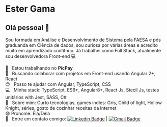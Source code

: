 # Ester Gama

## Olá pessoal 👋
Sou formada em Análise e Desenvolvimento de Sistema pela FAESA e pós graduanda em Ciência de dados, sou curiosa por várias áreas e acredito muito em aprendizado contítnuo. 
Já trabalhei como Full Stack, atualmente sou desenvolvedora Front-end :computer:

 :rocket:  &nbsp; Estou trabalhando no **PicPay**
 <br/> :green_heart: &nbsp; Buscando colaborar com projetos em Front-end usando Angular 2+, React
 <br/> :blush: &nbsp; Posso te ajudar com Angular, TypeScript, CSS
 <br/> :computer: &nbsp; Minha stack: TypeScript, ES6+, Angular8+, React Js, Stecil Js, testes unitários with Jest, SASS, C#
 <br/> 💬  &nbsp; Sobre mim: Curto tecnologias, games indies: Gris, Child of light, Hollow Knight, séries, gosto de cozinhar receitas da internet
 <br/> 😄 Pronome: Ela/Dela
 <br/> :email: &nbsp; Entre em contato comigo: [![Linkedin Badge](https://img.shields.io/badge/-Esterfania-blue?style=flat-square&logo=Linkedin&logoColor=white&link=https://www.linkedin.com/in/esterfania-gama/)](https://www.linkedin.com/in/esterfania-gama/) 
| 
[![Gmail Badge](https://img.shields.io/badge/-esterfaniagama@gmail.com-c14438?style=flat-square&logo=Gmail&logoColor=white&link=mailto:esterfaniagama@gmail.com)](mailto:esterfaniagam@gmail.com)
